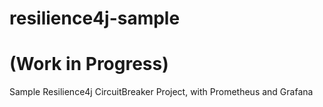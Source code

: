 # resilience4j-sample
# (Work in Progress)
Sample Resilience4j CircuitBreaker Project, with Prometheus and Grafana
